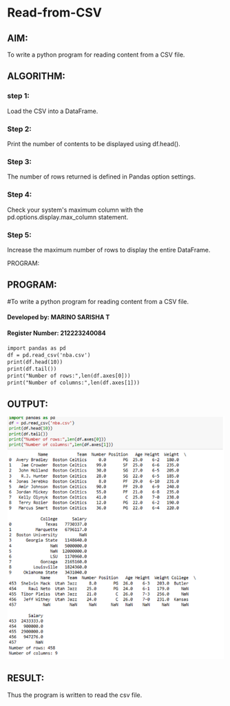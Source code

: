 # Read-from-CSV

## AIM:
To write a python program for reading content from a CSV file.
## ALGORITHM:
### step 1:
Load the CSV into a DataFrame.

### Step 2:
Print the number of contents to be displayed using df.head().

### Step 3:
The number of rows returned is defined in Pandas option settings.

### Step 4:
Check your system's maximum column with the pd.options.display.max_column statement.

### Step 5:
Increase the maximum number of rows to display the entire DataFrame.

PROGRAM:
## PROGRAM:
#To write a python program for reading content from a CSV file.
#### Developed by: MARINO SARISHA T
#### Register Number: 212223240084
```
import pandas as pd
df = pd.read_csv('nba.csv')
print(df.head(10))
print(df.tail())
print("Number of rows:",len(df.axes[0]))
print("Number of columns:",len(df.axes[1]))
```
## OUTPUT:
![alt text](<Screenshot 2024-05-15 105554.png>)
## RESULT:
Thus the program is written to read the csv file.